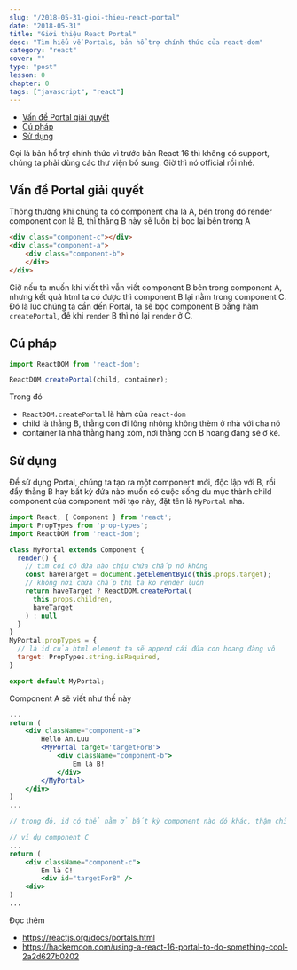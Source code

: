 ```yaml
---
slug: "/2018-05-31-gioi-thieu-react-portal"
date: "2018-05-31"
title: "Giới thiệu React Portal"
desc: "Tìm hiểu về Portals, bản hổ trợ chính thức của react-dom"
category: "react"
cover: ""
type: "post"
lesson: 0
chapter: 0
tags: ["javascript", "react"]
---
```


<!-- TOC -->

- [Vấn đề Portal giải quyết](#vấn-đề-portal-giải-quyết)
- [Cú pháp](#cú-pháp)
- [Sử dụng](#sử-dụng)

<!-- /TOC -->

Gọi là bản hổ trợ chính thức vì trước bản React 16 thì không có support, chúng ta phải dùng các thư viện bổ sung. Giờ thì nó official rồi nhé.

## Vấn đề Portal giải quyết

Thông thường khi chúng ta có component cha là A, bên trong đó render component con là B, thì thằng B này sẽ luôn bị bọc lại bên trong A

```html
<div class="component-c"></div>
<div class="component-a">
    <div class="component-b">
    </div>
</div>
```

Giờ nếu ta muốn khi viết thì vẫn viết component B bên trong component A, nhưng kết quả html ta có được thì component B lại nằm trong component C. Đó là lúc chúng ta cần đến Portal, ta sẽ bọc component B bằng hàm `createPortal`, để khi `render` B thì nó lại `render` ở C.

## Cú pháp

```jsx
import ReactDOM from 'react-dom';

ReactDOM.createPortal(child, container);
```

Trong đó

- `ReactDOM.createPortal` là hàm của `react-dom`
- child là thằng B, thằng con đi lông nhông không thèm ở nhà với cha nó
- container là nhà thằng hàng xóm, nơi thằng con B hoang đàng sẽ ở ké.

## Sử dụng

Để sử dụng Portal, chúng ta tạo ra một component mới, độc lập với B, rồi đẩy thằng B hay bất kỳ đứa nào muốn có cuộc sống du mục thành child component của component mới tạo này, đặt tên là `MyPortal` nha.

```jsx
import React, { Component } from 'react';
import PropTypes from 'prop-types';
import ReactDOM from 'react-dom';

class MyPortal extends Component {
  render() {
    // tìm coi có đứa nào chịu chứa chấp nó không
    const haveTarget = document.getElementById(this.props.target);
    // không nơi chứa chấp thì ta ko render luôn
    return haveTarget ? ReactDOM.createPortal(
      this.props.children,
      haveTarget
    ) : null
  }
}
MyPortal.propTypes = {
  // là id của html element ta sẽ append cái đứa con hoang đàng vô
  target: PropTypes.string.isRequired,
}

export default MyPortal;
```

Component A sẽ viết như thế này

```jsx
...
return (
    <div className="component-a">
        Hello An.Luu
        <MyPortal target='targetForB'>
            <div className="component-b">
                Em là B!
            </div>
        </MyPortal>
    </div>
)
...

// trong đó, id có thể nằm ở bất kỳ component nào đó khác, thậm chí window khác luôn mới ghê

// ví dụ component C
...
return (
    <div className="component-c">
        Em là C!
        <div id="targetForB" />
    <div>
)
...

```


Đọc thêm 
- https://reactjs.org/docs/portals.html 
- https://hackernoon.com/using-a-react-16-portal-to-do-something-cool-2a2d627b0202